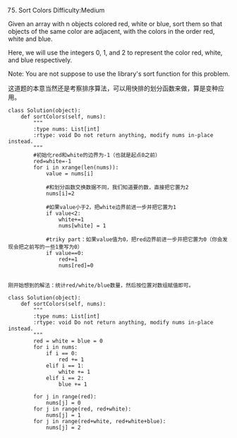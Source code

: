 75. Sort Colors
Difficulty:Medium

Given an array with n objects colored red, white or blue, sort them so that objects of the same color are adjacent, with the colors in the order red, white and blue.

Here, we will use the integers 0, 1, and 2 to represent the color red, white, and blue respectively.

Note:
You are not suppose to use the library's sort function for this problem.

这道题的本意当然还是考察排序算法，可以用快排的划分函数来做，算是变种应用。
```
class Solution(object):
    def sortColors(self, nums):
        """
        :type nums: List[int]
        :rtype: void Do not return anything, modify nums in-place instead.
        """
        #初始化red和white的边界为-1（也就是起点0之前）
        red=white=-1
        for i in xrange(len(nums)):
            value = nums[i]

            #和划分函数交换数据不同，我们知道要的数，直接把它置为2
            nums[i]=2

            #如果value小于2，把white边界前进一步并把它置为1
            if value<2:
                white+=1
                nums[white] = 1

            #triky part：如果value值为0，把red边界前进一步并把它置为0（你会发现会把之前写的一些1重写为0）
            if value==0:
                red+=1
                nums[red]=0


刚开始想到的解法：统计red/white/blue数量，然后按位置对数组赋值即可。
```

```
class Solution(object):
    def sortColors(self, nums):
        """
        :type nums: List[int]
        :rtype: void Do not return anything, modify nums in-place instead.
        """
        red = white = blue = 0
        for i in nums:
            if i == 0:
                red += 1
            elif i == 1:
                white += 1
            elif i == 2:
                blue += 1

        for j in range(red):
            nums[j] = 0
        for j in range(red, red+white):
            nums[j] = 1
        for j in range(red+white, red+white+blue):
            nums[j] = 2
```
